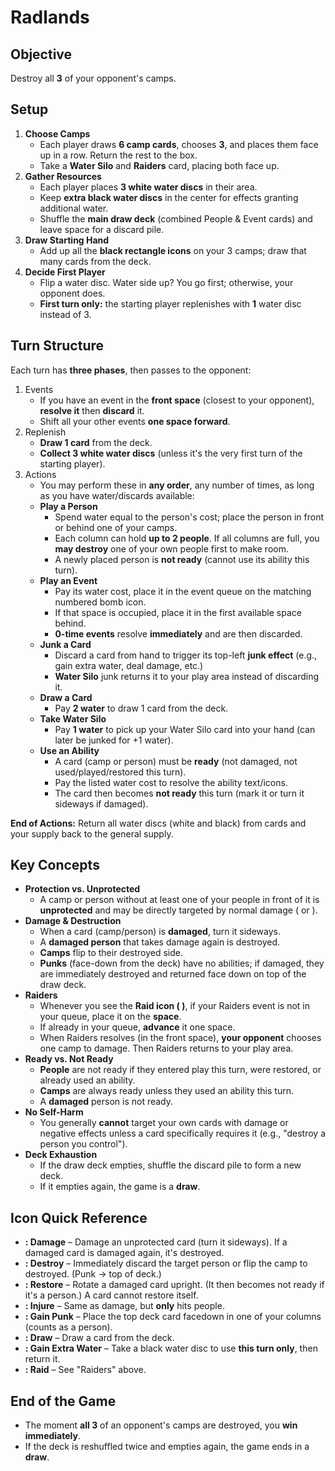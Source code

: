 # Radlands

## Objective

Destroy all **3** of your opponent's camps.

## Setup

1. **Choose Camps**
    - Each player draws **6 camp cards**, chooses **3**, and places them face up in a row. Return the rest to the box.
    - Take a **Water Silo** and **Raiders** card, placing both face up.
2. **Gather Resources**
    - Each player places **3 white water discs** in their area.
    - Keep **extra black water discs** in the center for effects granting additional water.
    - Shuffle the **main draw deck** (combined People & Event cards) and leave space for a discard pile.
3. **Draw Starting Hand**
    - Add up all the **black rectangle icons** on your 3 camps; draw that many cards from the deck.
4. **Decide First Player**
    - Flip a water disc. Water side up? You go first; otherwise, your opponent does.
    - **First turn only:** the starting player replenishes with **1** water disc instead of 3.

## Turn Structure

Each turn has **three phases**, then passes to the opponent:

1. Events
    - If you have an event in the **front space** (closest to your opponent), **resolve it** then **discard** it.
    - Shift all your other events **one space forward**.
2. Replenish
    - **Draw 1 card** from the deck.
    - **Collect 3 white water discs** (unless it's the very first turn of the starting player).
3. Actions
    - You may perform these in **any order**, any number of times, as long as you have water/discards available:
    - **Play a Person**
        - Spend water equal to the person's cost; place the person in front or behind one of your camps.
        - Each column can hold **up to 2 people**. If all columns are full, you **may destroy** one of your own people first to make room.
        - A newly placed person is **not ready** (cannot use its ability this turn).
    - **Play an Event**
        - Pay its water cost, place it in the event queue on the matching numbered bomb icon.
        - If that space is occupied, place it in the first available space behind.
        - **0-time events** resolve **immediately** and are then discarded.
    - **Junk a Card**
        - Discard a card from hand to trigger its top-left **junk effect** (e.g., gain extra water, deal damage, etc.)
        - **Water Silo** junk returns it to your play area instead of discarding it.
    - **Draw a Card**
        - Pay **2 water** to draw 1 card from the deck.
    - **Take Water Silo**
        - Pay **1 water** to pick up your Water Silo card into your hand (can later be junked for +1 water).
    - **Use an Ability**
        - A card (camp or person) must be **ready** (not damaged, not used/played/restored this turn).
        - Pay the listed water cost to resolve the ability text/icons.
        - The card then becomes **not ready** this turn (mark it or turn it sideways if damaged).

**End of Actions:** Return all water discs (white and black) from cards and your supply back to the general supply.

## Key Concepts

- **Protection vs. Unprotected**
    - A camp or person without at least one of your people in front of it is **unprotected** and may be directly targeted by normal damage ( or ).
- **Damage & Destruction**
    - When a card (camp/person) is **damaged**, turn it sideways.
    - A **damaged person** that takes damage again is destroyed.
    - **Camps** flip to their destroyed side.
    - **Punks** (face-down from the deck) have no abilities; if damaged, they are immediately destroyed and returned face down on top of the draw deck.
- **Raiders**
    - Whenever you see the **Raid icon ( )**, if your Raiders event is not in your queue, place it on the **space**.
    - If already in your queue, **advance** it one space.
    - When Raiders resolves (in the front space), **your opponent** chooses one camp to damage. Then Raiders returns to your play area.
- **Ready vs. Not Ready**
    - **People** are not ready if they entered play this turn, were restored, or already used an ability.
    - **Camps** are always ready unless they used an ability this turn.
    - A **damaged** person is not ready.
- **No Self-Harm**
    - You generally **cannot** target your own cards with damage or negative effects unless a card specifically requires it (e.g., "destroy a person you control").
- **Deck Exhaustion**
    - If the draw deck empties, shuffle the discard pile to form a new deck.
    - If it empties again, the game is a **draw**.

## Icon Quick Reference

- **: Damage** – Damage an unprotected card (turn it sideways). If a damaged card is damaged again, it's destroyed.
- **: Destroy** – Immediately discard the target person or flip the camp to destroyed. (Punk → top of deck.)
- **: Restore** – Rotate a damaged card upright. (It then becomes not ready if it's a person.) A card cannot restore itself.
- **: Injure** – Same as damage, but **only** hits people.
- **: Gain Punk** – Place the top deck card facedown in one of your columns (counts as a person).
- **: Draw** – Draw a card from the deck.
- **: Gain Extra Water** – Take a black water disc to use **this turn only**, then return it.
- **: Raid** – See "Raiders" above.

## End of the Game

- The moment **all 3** of an opponent's camps are destroyed, you **win immediately**.
- If the deck is reshuffled twice and empties again, the game ends in a **draw**.
